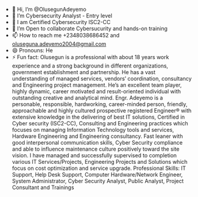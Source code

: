 - 👋 Hi, I’m @OlusegunAdeyemo
- 👀 I’m Cybersecurity Analyst - Entry level
- 🌱 I am Certified Cybersecurity ISC2-CC
- 💞️ I’m Open to collaborate Cybersucurity and hands-on training 
- 📫 How to reach me +2348038686452 and oluseguna.adeyemo2004@gmail.com
- 😄 Pronouns: He
- ⚡ Fun fact: Olusegun is a professional with about 18 years work experience and a strong background in different organizations, government establishment and partnership. He has a vast understanding of managed services, vendors’ coordination, consultancy and Engineering project management. He’s an excellent team player, highly dynamic, career motivated and result-oriented individual with outstanding creative and analytical mind. 
Engr. Adeyemo is a personable, responsible, hardworking, career-minded person, friendly, approachable and highly cultured prospective registered Engineer® with extensive knowledge in the delivering of best IT solutions, Certified in Cyber security (ISC2-CC), Consulting and Engineering practices which focuses on managing Information Technology tools and services, Hardware Engineering and Engineering consultancy. 
Fast leaner with good interpersonal communication skills, Cyber Security compliance and able to influence maintenance culture positively toward the site vision. I have managed and successfully supervised to completion various IT Services/Projects, Engineering Projects and Solutions which focus on cost optimization and service upgrade.
Professional Skills: IT Support, Help Desk Support, Computer Hardware/Network Engineer, System Administrator, Cyber Security Analyst, Public Analyst, Project Consultant and Trainings


<!---
OlusegunAdeyemo/OlusegunAdeyemo is a ✨ special ✨ repository because its `README.md` (this file) appears on your GitHub profile.
You can click the Preview link to take a look at your changes.
--->
